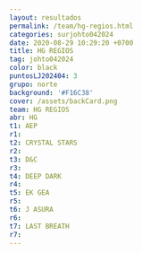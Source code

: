 ```yaml
---
layout: resultados
permalink: /team/hg-regios.html
categories: surjohto042024
date: 2020-08-29 10:29:20 +0700
title: HG REGIOS
tag: johto042024
color: black
puntosLJ202404: 3
grupo: norte
background: '#F16C38'
cover: /assets/backCard.png
team: HG REGIOS
abr: HG
t1: AEP
r1:
t2: CRYSTAL STARS
r2:
t3: D&C
r3:
t4: DEEP DARK
r4: 
t5: EK GEA
r5: 
t6: J ASURA
r6:
t7: LAST BREATH
r7: 
---
```




